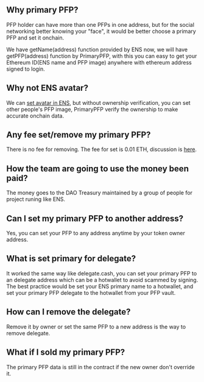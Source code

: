 ## Why primary PFP?

PFP holder can have more than one PFPs in one address, but for the social networking better knowing your "face", it would be better choose a primary PFP and set it onchain.

We have getName(address) function provided by ENS now, we will have getPFP(address) function by PrimaryPFP, with this you can easy to get your Ethereum ID(ENS name and PFP image) anywhere with ethereum address signed to login.

## Why not ENS avatar?

We can [set avatar in ENS](https://medium.com/@brantly.eth/step-by-step-guide-to-setting-an-nft-as-your-ens-profile-avatar-3562d39567fc), but without ownership verification, you can set other people's PFP image, PrimaryPFP verify the ownership to make accurate onchain data.

## Any fee set/remove my primary PFP?

There is no fee for removing. The fee for set is 0.01 ETH, discussion is [here](https://github.com/orgs/PrimaryPFP/discussions/14).

## How the team are going to use the money been paid?

The money goes to the DAO Treasury maintained by a group of people for project runing like ENS.

## Can I set my primary PFP to another address?

Yes, you can set your PFP to any address anytime by your token owner address.

## What is set primary for delegate?

It worked the same way like delegate.cash, you can set your primary PFP to an delegate address which can be a hotwallet to avoid scammed by signing.
The best practice would be set your ENS primary name to a hotwallet, and set your primary PFP delegate to the hotwallet from your PFP vault.

## How can I remove the delegate?

Remove it by owner or set the same PFP to a new address is the way to remove delegate.

## What if I sold my primary PFP?

The primary PFP data is still in the contract if the new owner don't override it.
